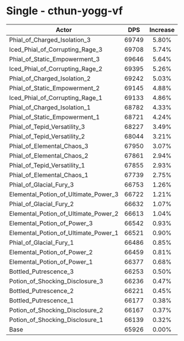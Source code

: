 # Single - cthun-yogg-vf
| Actor | DPS | Increase |
|---|:---:|:---:|
|Phial_of_Charged_Isolation_3|69749|5.80%|
|Iced_Phial_of_Corrupting_Rage_3|69708|5.74%|
|Phial_of_Static_Empowerment_3|69646|5.64%|
|Iced_Phial_of_Corrupting_Rage_2|69395|5.26%|
|Phial_of_Charged_Isolation_2|69242|5.03%|
|Phial_of_Static_Empowerment_2|69145|4.88%|
|Iced_Phial_of_Corrupting_Rage_1|69133|4.86%|
|Phial_of_Charged_Isolation_1|68782|4.33%|
|Phial_of_Static_Empowerment_1|68721|4.24%|
|Phial_of_Tepid_Versatility_3|68227|3.49%|
|Phial_of_Tepid_Versatility_2|68044|3.21%|
|Phial_of_Elemental_Chaos_3|67950|3.07%|
|Phial_of_Elemental_Chaos_2|67861|2.94%|
|Phial_of_Tepid_Versatility_1|67855|2.93%|
|Phial_of_Elemental_Chaos_1|67739|2.75%|
|Phial_of_Glacial_Fury_3|66753|1.26%|
|Elemental_Potion_of_Ultimate_Power_3|66722|1.21%|
|Phial_of_Glacial_Fury_2|66632|1.07%|
|Elemental_Potion_of_Ultimate_Power_2|66613|1.04%|
|Elemental_Potion_of_Power_3|66542|0.93%|
|Elemental_Potion_of_Ultimate_Power_1|66521|0.90%|
|Phial_of_Glacial_Fury_1|66486|0.85%|
|Elemental_Potion_of_Power_2|66459|0.81%|
|Elemental_Potion_of_Power_1|66377|0.68%|
|Bottled_Putrescence_3|66253|0.50%|
|Potion_of_Shocking_Disclosure_3|66236|0.47%|
|Bottled_Putrescence_2|66221|0.45%|
|Bottled_Putrescence_1|66177|0.38%|
|Potion_of_Shocking_Disclosure_2|66167|0.37%|
|Potion_of_Shocking_Disclosure_1|66139|0.32%|
|Base|65926|0.00%|
